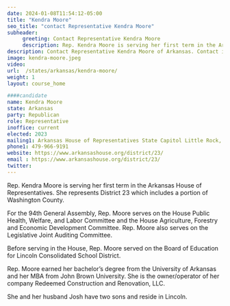 ```yaml
---
date: 2024-01-08T11:54:12-05:00
title: "Kendra Moore"
seo_title: "contact Representative Kendra Moore"
subheader:
     greeting: Contact Representative Kendra Moore
     description: Rep. Kendra Moore is serving her first term in the Arkansas House of Representatives. She represents District 23 which includes a portion of Washington County. For the 94th General Assembly, Rep. Moore serves on the House Public Health, Welfare, and Labor Committee and the House Agriculture, Forestry and Economic Development Committee.
description: Contact Representative Kendra Moore of Arkansas. Contact information for Kendra Moore includes email address, phone number, and mailing address.
image: kendra-moore.jpeg
video:
url:  /states/arkansas/kendra-moore/
weight: 1
layout: course_home

####candidate
name: Kendra Moore
state: Arkansas
party: Republican
role: Representative
inoffice: current
elected: 2023
mailing1: Arkansas House of Representatives State Capitol Little Rock, AR 72201
phone1: 479-966-9191
website: https://www.arkansashouse.org/district/23/
email : https://www.arkansashouse.org/district/23/
twitter:
---
```


Rep. Kendra Moore is serving her first term in the Arkansas House of Representatives. She represents District 23 which includes a portion of Washington County.

For the 94th General Assembly, Rep. Moore serves on the House Public Health, Welfare, and Labor Committee and the House Agriculture, Forestry and Economic Development Committee. Rep. Moore also serves on the Legislative Joint Auditing Committee.

Before serving in the House, Rep. Moore served on the Board of Education for Lincoln Consolidated School District.

Rep. Moore earned her bachelor’s degree from the University of Arkansas and her MBA from John Brown University. She is the owner/operator of her  company Redeemed Construction and Renovation, LLC.

She and her husband Josh have two sons and reside in Lincoln.

